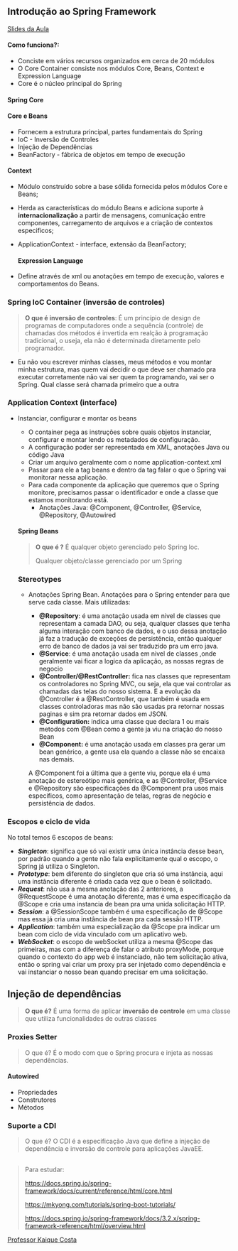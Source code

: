 ## Introdução ao Spring Framework

[Slides da Aula](https://docs.google.com/presentation/d/1R8DUY4AxipSvCIgoHXi_vRtzLmRoMp8S/edit?rtpof=true&sd=true)



#### Como funciona?:

- Conciste em vários recursos organizados em cerca de 20 módulos
- O Core Container consiste nos módulos Core, Beans, Context e Expression Language
- Core é o núcleo principal do Spring

#### Spring Core

#### Core e Beans

- Fornecem a estrutura principal, partes fundamentais do Spring
- IoC - Inversão de Controles
- Injeção de Dependências
- BeanFactory - fábrica de objetos em tempo de execução

#### Context

- Módulo construído sobre a base sólida fornecida pelos módulos Core e Beans;

- Herda as características do módulo Beans e adiciona suporte à **internacionalização** a partir de mensagens, comunicação entre componentes, carregamento de arquivos e a criação de contextos especificos;

- ApplicationContext - interface, extensão da BeanFactory;

  

  #### Expression Language

- Define através de xml ou anotações em tempo de execução, valores e comportamentos do Beans.

### Spring IoC Container (inversão de controles)

>  **O que é inversão de controles**: É um princípio de design de programas de computadores onde a sequência (controle) de chamadas dos métodos é invertida em realção à programação tradicional, o useja, ela não é determinada diretamente pelo programador.

- Eu não vou escrever minhas classes, meus métodos e vou montar minha estrutura, mas quem vai decidir o que deve ser chamado pra executar corretamente não vai ser quem ta programando, vai ser o Spring. Qual classe será chamada primeiro que a outra

### Application Context (interface)

- Instanciar, configurar e montar os beans

  - O container pega as instruções sobre quais objetos instanciar, configurar e montar lendo os metadados de configuração.
  - A configuração poder ser representada em XML, anotações Java ou código Java
  - Criar um arquivo geralmente com o nome application-context.xml
  - Passar para ele a tag beans e dentro da tag falar o que o Spring vai monitorar nessa aplicação.
  - Para cada componente da aplicação que queremos que o Spring monitore, precisamos passar o identificador e onde a classe que estamos monitorando está.
    - Anotações Java: @Component, @Controller, @Service, @Repository, @Autowired

  #### Spring Beans

  >  **O que é ?** É qualquer objeto gerenciado pelo Spring loc.
  >
  > Qualquer objeto/classe gerenciado por um Spring

  ### Stereotypes

  - Anotações Spring Bean. Anotações para o Spring entender para que serve cada classe. Mais utilizadas:

    - **@Repository**: é uma anotação usada em nivel de classes que representam a camada DAO, ou seja, qualquer classes que tenha alguma interação com banco de dados, e o uso dessa anotação já faz a tradução de exceções de persistência, então qualquer erro de banco de dados ja vai ser traduzido pra um erro java.
    - **@Service**: é uma anotação usada em nivel de classes ,onde geralmente vai ficar a logica da aplicação, as nossas regras de negocio
    - **@Controller/@RestController:** fica nas classes que representam os controladores no Spring MVC, ou seja, ela que vai controlar as chamadas das telas do nosso sistema. E a evolução da @Controller é a @RestController, que também é usada em classes controladoras mas não são usadas pra retornar nossas paginas e sim pra retornar dados em JSON.
    - **@Configuration:** indica uma classe que declara 1 ou mais metodos com @Bean como a gente ja viu na criação do nosso Bean
    - **@Component:** é uma anotação usada em classes pra gerar um bean genérico, a gente usa ela quando a classe não se encaixa nas demais.

    A @Component foi a última que a gente viu, porque ela é uma anotação de estereótipo mais genérica, e as @Controller, @Service e @Repository são especificações da @Component pra usos mais especificos, como apresentação de telas, regras de negócio e persistência de dados.

### Escopos e ciclo de vida

No total temos 6 escopos de beans:

- ***Singleton***: significa que só vai existir uma única instância desse bean, por padrão quando a gente não fala explicitamente qual o escopo, o Spring já utiliza o Singleton.
- ***Prototype***: bem diferente do singleton que cria só uma instância, aqui uma instância diferente é criada cada vez que o bean é solicitado.
- ***Request***: não usa a mesma anotação das 2 anteriores, a @RequestScope é uma anotação diferente, mas é uma especificação da @Scope e cria uma instancia de bean pra uma unida solicitação HTTP.
- ***Session***: a @SessionScope também é uma especificação de @Scope mas essa já cria uma instância de bean pra cada sessão HTTP.
- ***Application***: também uma especialização da @Scope pra indicar um bean com ciclo de vida vinculado com um aplicativo web.
- ***WebSocket***: o escopo de webSocket utiliza a mesma @Scope das primeiras, mas com a diferença de falar o atributo proxyMode, porque quando o contexto do app web é instanciado, não tem solicitação ativa, então o spring vai criar um proxy pra ser injetado como dependência e vai instanciar o nosso bean quando precisar em uma solicitação.

## Injeção de dependências

> **O que é?** É uma forma de aplicar **inversão de controle** em uma classe que utiliza funcionalidades de outras classes

### Proxies Setter

> O que é? É o modo com que o Spring procura e injeta as nossas dependências.

#### Autowired

- Propriedades
- Construtores
- Métodos

### Suporte a CDI

>  O que é? O CDI é a especificação Java que define a injeção de dependência e inversão de controle para aplicações JavaEE. 

## 

> Para estudar:
>
> https://docs.spring.io/spring-framework/docs/current/reference/html/core.html
>
> https://mkyong.com/tutorials/spring-boot-tutorials/
>
> https://docs.spring.io/spring-framework/docs/3.2.x/spring-framework-reference/html/overview.html









[Professor Kaique  Costa](https://www.linkedin.com/in/kaique-arantes/)
